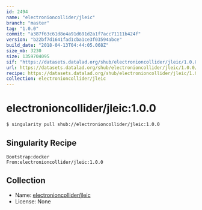 ```yaml
---
id: 2494
name: "electronioncollider/jleic"
branch: "master"
tag: "1.0.0"
commit: "a387f63c61d8e4a91d691d2a1f7acc71111b424f"
version: "b22bf7d1641fad1cba1ce3f03594abce"
build_date: "2018-04-13T04:44:05.068Z"
size_mb: 3230
size: 1359704095
sif: "https://datasets.datalad.org/shub/electronioncollider/jleic/1.0.0/2018-04-13-a387f63c-b22bf7d1/b22bf7d1641fad1cba1ce3f03594abce.simg"
url: https://datasets.datalad.org/shub/electronioncollider/jleic/1.0.0/2018-04-13-a387f63c-b22bf7d1/
recipe: https://datasets.datalad.org/shub/electronioncollider/jleic/1.0.0/2018-04-13-a387f63c-b22bf7d1/Singularity
collection: electronioncollider/jleic
---
```


# electronioncollider/jleic:1.0.0

```bash
$ singularity pull shub://electronioncollider/jleic:1.0.0
```

## Singularity Recipe

```singularity
Bootstrap:docker  
From:electronioncollider/jleic:1.0.0
```

## Collection

 - Name: [electronioncollider/jleic](https://github.com/electronioncollider/jleic)
 - License: None

